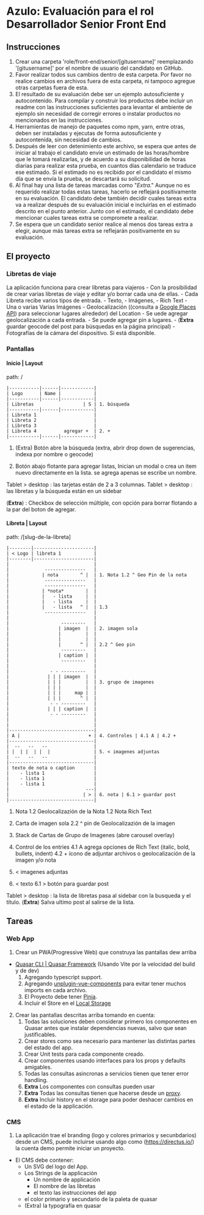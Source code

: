 # Azulo: Evaluación para el rol Desarrollador Senior Front End

## Instrucciones
1. Crear una carpeta 'role/front-end/senior/[gitusername]' reemplazando '[gitusername]' por el nombre de usuario del candidato en GitHub.
1. Favor realizar todos sus cambios dentro de esta carpeta. Por favor no realice cambios en archivos fuera de esta carpeta, ni tampoco agregue otras carpetas fuera de esta.
1. El resultado de su evaluación debe ser un ejemplo autosuficiente y autocontenido. Para compilar y construir los productos debe incluir un readme con las instrucciones suficientes para levantar el ambiente de ejemplo sin necesidad de corregir errores o instalar productos no mencionados en las instrucciones.
1. Herramientas de manejo de paquetes como npm, yarn, entre otras, deben ser instaladas y ejecutas de forma autosuficiente y autocontenida, sin necesidad de cambios.
1. Después de leer con detenimiento este archivo, se espera que antes de iniciar al trabajo el candidato envíe un estimado de las horas/hombre que le tomará realizarlas, y de acuerdo a su disponibilidad de horas diarias para realizar esta prueba, en cuantos días calendario se traduce ese estimado. Si el estimado no es recibido por el candidato el mismo día que se envía la prueba, se descartará su solicitud.
1. Al final hay una lista de tareas marcadas como "*Extra*." Aunque no es requerido realizar todas estas tareas, hacerlo se reflejará positivamente en su evaluación. El candidato debe también decidir cuales tareas extra va a realizar después de su evaluación inicial e incluirlas en el estimado descrito en el punto anterior. Junto con el estimado, el candidato debe mencionar cuales tareas extra se compromete a realizar.
1. Se espera que un candidato senior realice al menos dos tareas extra a elegir, aunque más tareas extra se reflejarán positivamente en su evaluación.

## El proyecto

### Libretas de viaje
  La aplicación funciona para crear libretas para viajeros
    - Con la prosibilidad de crear varias libretas de viaje y editar y/o borrar cada una de ellas.
    - Cada Libreta recibe varios tipos de entrada. 
      - Texto, 
      - Imágenes, 
      - Rich Text
      - Una o varias Varias Imágenes
      - Geolocalización ((consulta a [Google Places API](https://developers.google.com/maps/documentation/places/web-service)) para seleccionar lugares alrededor) del Location 
        - Se uede agregar geolocalización a cada entrada. 
        - Se puede agregar pin a lugares. 
        - (**Extra** guardar geocode del post para búsquedas en la página principal) 
      - Fotografías de la cámara del dispositivo. Si está disponible.

### Pantallas

#### Inicio | Layout
path: /

```
|-----------|------|------------|
| Logo      | Name |            |
|-----------|------|------------|
| Libretas                  | S | 1. búsqueda
|-----------|------|------------|
| Libreta 1                     |
| Libreta 2                     |
| Libreta 3                     |
| Libreta 4          agregar +  | 2. +
|-----------|------|------------|
```
1. (Extra) Botón abre la búsqueda
   (extra, abrir drop down de sugerencias, indexa por nombre o geocode)

2. Botón abajo flotante para agregar listas, Inician un modal o crea un item nuevo directamente en la lista. se agrega apenas se escribe un nombre.

Tablet > desktop : las tarjetas están de 2 a 3 columnas.
Tablet > desktop : las libretas y la búsqueda están en un sidebar

(**Extra**) : Checkbox de selección múltiple, con opción para borrar flotando a la par del boton de agregar.


#### Libreta | Layout
path: /[slug-de-la-libreta]

```
|--------|----------------------|
| < Logo | libreta 1            |
|--------|----------------------|
|                               |
|             ---------------   |
|            | nota        ^ |  | 1. Nota 1.2 ^ Geo Pin de la nota
|             ---------------   |
|             ---------------   |
|            | *nota*        |  |
|            |   - lista     |  |
|            |   - lista     |  |
|            |   - lista   ^ |  | 1.3
|             ---------------   |
|                               |
|                   ---------   |
|                  | imagen  |  | 2. imagen sola
|                  |         |  |
|                  |         |  |
|                  |       ^ |  | 2.2 ^ Geo pin
|                   ---------   |
|                  | caption |  |
|                   ---------   |
|                               |
|               - - ---------   |
|              | | | imagen  |  |
|              | | |         |  | 3. grupo de imagenes
|              | | |         |  |
|              | | |     map |  |
|              | | |       ^ |  |
|               - - ---------   |
|              | | | caption |  |
|               - - ---------   |
|                               |
|                               | 
|-------------------------------|
| A |                         + | 4. Controles | 4.1 A | 4.2 +
|-------------------------------|
|  --   --   --                 |
| |  | |  | |  |                | 5. < imagenes adjuntas
|  --   --   --                 |
|-------------------------------|
| texto de nota o caption       |
|    - lista 1                  |
|    - lista 1                  |
|    - lista 1                  |
|                            ---|
|                           | > | 6. nota | 6.1 > guardar post
|-------------------------------|
```

1. Nota
1.2 Geolocalizazión de la Nota
1.2 Nota Rich Text

2. Carta de imagen sola
2.2 ^ pin de Geolocalizazión de la imagen

3. Stack de Cartas de Grupo de Imagenes (abre carousel overlay)

4. Control de los entries
4.1 A agrega opciones de Rich Text (italic, bold, bullets, indent)
4.2 + ícono de adjuntar archivos o geolocalización de la imagen y/o nota

5. < imagenes adjuntas

6. < texto
6.1 > botón para guardar post

Tablet > desktop : la lista de libretas pasa al sidebar con la busqueda y el título.
(**Extra**) Salva ultimo post al salirse de la lista. 

## Tareas
### Web App
1. Crear un PWA(Progressive Web) que construya las pantallas dew arriba
  - [Quasar CLI | Quasar Framework](https://quasar.dev/start/quasar-cli) (Usando Vite por la velocidad del build y de dev)
    1. Agregando typescript support.
    2. Agregando [unplugin-vue-components](https://www.npmjs.com/package/unplugin-vue-components) para evitar tener muchos imports en cada archivo.
    4. El Proyecto debe tener [Pinia](https://quasar.dev/quasar-cli-vite/state-management-with-pinia#introduction).
    5. Incluir el Store en el [Local Storage](https://seb-l.github.io/pinia-plugin-persist/advanced/strategies.html)

2. Crear las pantallas descritas arriba tomando en cuenta:
    1. Todas las soluciones deben considerar primero los componentes en Quasar antes que instalar dependencias nuevas, salvo que sean justificables.
    1. Crear stores como sea necesario para mantener las distintas partes del estado del app.
    1. Crear Unit tests para cada componente creado.
    1. Crear componentes usando interfaces para los props y defaults amigables.
    1. Todas las consultas asincronas a servicios tienen que tener error handling.
    1. **Extra** Los componentes con consultas pueden usar <Suspense>
    1. **Extra** Todas las consultas tienen que hacerse desde un [proxy](https://quasar.dev/quasar-cli-vite/api-proxying#introduction).
    1. **Extra** Incluir history en el storage para poder deshacer cambios en el estado de la applicación.

### CMS
1. La aplicación trae el branding (logo y colores primarios y secunbdarios) desde un CMS, puede incluirse usando algo como (https://directus.io/) la cuenta demo permite iniciar un proyecto.
  - El CMS debe contener: 
    - Un SVG del logo del App.
    - Los Strings de la applicación
      - Un nombre de applicación
      - El nombre de las libretas
      - el texto las instrucciones del app
    - el color primario y secundario de la paleta de quasar
    - (Extra) la typografía en quasar

